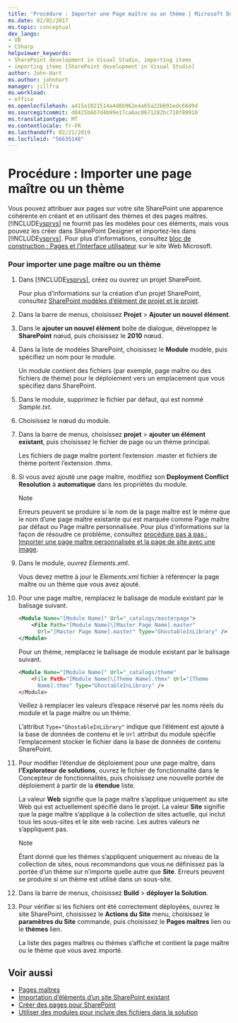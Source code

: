```yaml
---
title: 'Procédure : Importer une Page maître ou un thème | Microsoft Docs'
ms.date: 02/02/2017
ms.topic: conceptual
dev_langs:
- VB
- CSharp
helpviewer_keywords:
- SharePoint development in Visual Studio, importing items
- importing items [SharePoint development in Visual Studio]
author: John-Hart
ms.author: johnhart
manager: jillfra
ms.workload:
- office
ms.openlocfilehash: a415a1021514a4d8b962e4a65a22b691edc66d9d
ms.sourcegitcommit: d0425b6b7d4b99e17ca6ac0671282bc718f80910
ms.translationtype: MT
ms.contentlocale: fr-FR
ms.lasthandoff: 02/21/2019
ms.locfileid: "56635148"
---
```

# <a name="how-to-import-a-master-page-or-theme"></a>Procédure : Importer une page maître ou un thème
  Vous pouvez attribuer aux pages sur votre site SharePoint une apparence cohérente en créant et en utilisant des thèmes et des pages maîtres. [!INCLUDE[vsprvs](../sharepoint/includes/vsprvs-md.md)] ne fournit pas les modèles pour ces éléments, mais vous pouvez les créer dans SharePoint Designer et importez-les dans [!INCLUDE[vsprvs](../sharepoint/includes/vsprvs-md.md)]. Pour plus d’informations, consultez [bloc de construction : Pages et l’Interface utilisateur](http://go.microsoft.com/fwlink/?LinkID=182095) sur le site Web Microsoft.

### <a name="to-import-a-master-page-or-theme"></a>Pour importer une page maître ou un thème

1.  Dans [!INCLUDE[vsprvs](../sharepoint/includes/vsprvs-md.md)], créez ou ouvrez un projet SharePoint.

     Pour plus d’informations sur la création d’un projet SharePoint, consultez [SharePoint modèles d’élément de projet et le projet](../sharepoint/sharepoint-project-and-project-item-templates.md).

2.  Dans la barre de menus, choisissez **Projet** > **Ajouter un nouvel élément**.

3.  Dans le **ajouter un nouvel élément** boîte de dialogue, développez le **SharePoint** nœud, puis choisissez le **2010** nœud.

4.  Dans la liste de modèles SharePoint, choisissez le **Module** modèle, puis spécifiez un nom pour le module.

     Un module contient des fichiers (par exemple, page maître ou des fichiers de thème) pour le déploiement vers un emplacement que vous spécifiez dans SharePoint.

5.  Dans le module, supprimez le fichier par défaut, qui est nommé *Sample.txt*.

6.  Choisissez le nœud du module.

7.  Dans la barre de menus, choisissez **projet** > **ajouter un élément existant**, puis choisissez le fichier de page ou un thème principal.

     Les fichiers de page maître portent l’extension .master et fichiers de thème portent l’extension .thmx.

8.  Si vous avez ajouté une page maître, modifiez son **Deployment Conflict Resolution** à **automatique** dans les propriétés du module.

    > [!NOTE]
    >  Erreurs peuvent se produire si le nom de la page maître est le même que le nom d’une page maître existante qui est marquée comme Page maître par défaut ou Page maître personnalisée. Pour plus d’informations sur la façon de résoudre ce problème, consultez [procédure pas à pas : Importer une page maître personnalisée et la page de site avec une image](../sharepoint/walkthrough-import-a-custom-master-page-and-site-page-with-an-image.md).

9. Dans le module, ouvrez *Elements.xml*.

     Vous devez mettre à jour le *Elements.xml* fichier à référencer la page maître ou un thème que vous avez ajouté.

10. Pour une page maître, remplacez le balisage de module existant par le balisage suivant.

    ```xml
    <Module Name="[Module Name]" Url="_catalogs/masterpage">
        <File Path="[Module Name]\[Master Page Name].master"
          Url="[Master Page Name].master" Type="GhostableInLibrary" />
    </Module>
    ```

     Pour un thème, remplacez le balisage de module existant par le balisage suivant.

    ```xml
    <Module Name="[Module Name]" Url="_catalogs/theme"
        <File Path="[Module Name]\[Theme Name].thmx" Url="[Theme
          Name].thmx" Type="GhostableInLibrary" />
    </Module>
    ```

     Veillez à remplacer les valeurs d’espace réservé par les noms réels du module et la page maître ou un thème.

     L’attribut `Type="GhostableInLibrary"` indique que l’élément est ajouté à la base de données de contenu et le `Url` attribut du module spécifie l’emplacement stocker le fichier dans la base de données de contenu SharePoint.

11. Pour modifier l’étendue de déploiement pour une page maître, dans **l’Explorateur de solutions**, ouvrez le fichier de fonctionnalité dans le Concepteur de fonctionnalités, puis choisissez une nouvelle portée de déploiement à partir de la **étendue** liste.

     La valeur **Web** signifie que la page maître s’applique uniquement au site Web qui est actuellement spécifié dans le projet. La valeur **Site** signifie que la page maître s’applique à la collection de sites actuelle, qui inclut tous les sous-sites et le site web racine. Les autres valeurs ne s’appliquent pas.

    > [!NOTE]
    >  Étant donné que les thèmes s’appliquent uniquement au niveau de la collection de sites, nous recommandons que vous ne définissez pas la portée d’un thème sur n’importe quelle autre que **Site**. Erreurs peuvent se produire si un thème est utilisé dans un sous-site.

12. Dans la barre de menus, choisissez **Build** > **déployer la Solution**.

13. Pour vérifier si les fichiers ont été correctement déployées, ouvrez le site SharePoint, choisissez le **Actions du Site** menu, choisissez le **paramètres du Site** commande, puis choisissez le **Pages maîtres**  lien ou le **thèmes** lien.

     La liste des pages maîtres ou thèmes s’affiche et contient la page maître ou le thème que vous avez importé.

## <a name="see-also"></a>Voir aussi
- [Pages maîtres](http://go.microsoft.com/fwlink/?LinkId=184955)
- [Importation d’éléments d’un site SharePoint existant](../sharepoint/importing-items-from-an-existing-sharepoint-site.md)
- [Créer des pages pour SharePoint](../sharepoint/creating-pages-for-sharepoint.md)
- [Utiliser des modules pour inclure des fichiers dans la solution](../sharepoint/using-modules-to-include-files-in-the-solution.md)
